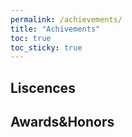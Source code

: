 ```yaml
---
permalink: /achievements/
title: "Achivements"
toc: true
toc_sticky: true
---
```


## Liscences

## Awards&Honors